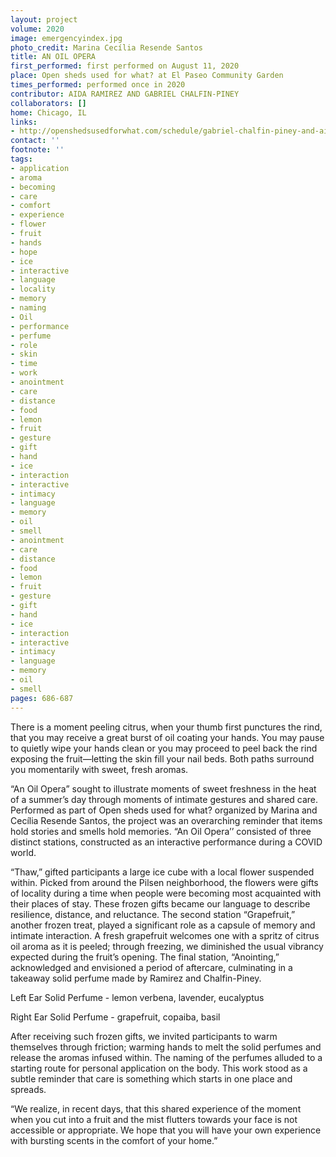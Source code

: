 ```yaml
---
layout: project
volume: 2020
image: emergencyindex.jpg
photo_credit: Marina Cecília Resende Santos
title: AN OIL OPERA
first_performed: first performed on August 11, 2020
place: Open sheds used for what? at El Paseo Community Garden
times_performed: performed once in 2020
contributor: AIDA RAMIREZ AND GABRIEL CHALFIN-PINEY
collaborators: []
home: Chicago, IL
links:
- http://openshedsusedforwhat.com/schedule/gabriel-chalfin-piney-and-aida-ramirez-an-oil-opera
contact: ''
footnote: ''
tags:
- application
- aroma
- becoming
- care
- comfort
- experience
- flower
- fruit
- hands
- hope
- ice
- interactive
- language
- locality
- memory
- naming
- Oil
- performance
- perfume
- role
- skin
- time
- work
- anointment
- care
- distance
- food
- lemon
- fruit
- gesture
- gift
- hand
- ice
- interaction
- interactive
- intimacy
- language
- memory
- oil
- smell
- anointment
- care
- distance
- food
- lemon
- fruit
- gesture
- gift
- hand
- ice
- interaction
- interactive
- intimacy
- language
- memory
- oil
- smell
pages: 686-687
---
```


There is a moment peeling citrus, when your thumb first punctures the rind, that you may receive a great burst of oil coating your hands. You may pause to quietly wipe your hands clean or you may proceed to peel back the rind exposing the fruit—letting the skin fill your nail beds. Both paths surround you momentarily with sweet, fresh aromas.

“An Oil Opera” sought to illustrate moments of sweet freshness in the heat of a summer’s day through moments of intimate gestures and shared care. Performed as part of <span class="ITALIC">Open sheds used for what?</span> organized by Marina and Cecília Resende Santos, the project was an overarching reminder that items hold stories and smells hold memories. “An Oil Opera’’ consisted of three distinct stations, constructed as an interactive performance during a COVID world.

“Thaw,” gifted participants a large ice cube with a local flower suspended within. Picked from around the Pilsen neighborhood, the flowers were gifts of locality during a time when people were becoming most acquainted with their places of stay. These frozen gifts became our language to describe resilience, distance, and reluctance. The second station “Grapefruit,” another frozen treat, played a significant role as a capsule of memory and intimate interaction. A fresh grapefruit welcomes one with a spritz of citrus oil aroma as it is peeled; through freezing, we diminished the usual vibrancy expected during the fruit’s opening. The final station, “Anointing,” acknowledged and envisioned a period of aftercare, culminating in a takeaway solid perfume made by Ramirez and Chalfin-Piney. 

Left Ear Solid Perfume - lemon verbena, lavender, eucalyptus

Right Ear Solid Perfume - grapefruit, copaiba, basil 

After receiving such frozen gifts, we invited participants to warm themselves through friction; warming hands to melt the solid perfumes and release the aromas infused within. The naming of the perfumes alluded to a starting route for personal application on the body. This work stood as a subtle reminder that care is something which starts in one place and spreads. 

“We realize, in recent days, that this shared experience of the moment when you cut into a fruit and the mist flutters towards your face is not accessible or appropriate. We hope that you will have your own experience with bursting scents in the comfort of your home.”
